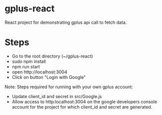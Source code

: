 # gplus-react
React project for demonstrating gplus api call to fetch data.

# Steps
- Go to the root directory (~/gplus-react)
- sudo npm install
- npm run start
- open http://localhost:3004
- Click on button "Login with Google"

Note: Steps required for running with your own gplus account:
- Update client_id and secret in src/Google.js
- Allow access to http:localhost:3004 on the google developers console account for the project for which client_id and secret are generated.
